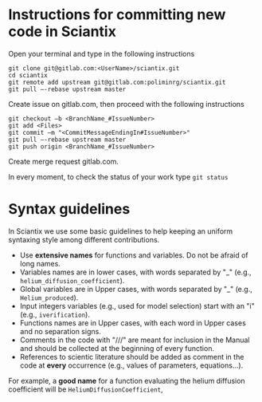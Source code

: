 # Instructions for committing new code in Sciantix

Open your terminal and type in the following instructions
```
git clone git@gitlab.com:<UserName>/sciantix.git
cd sciantix
git remote add upstream git@gitlab.com:poliminrg/sciantix.git
git pull –-rebase upstream master
```
Create issue on gitlab.com, then proceed with the following instructions
```
git checkout –b <BranchName_#IssueNumber>
git add <Files>
git commit –m "<CommitMessageEndingIn#IssueNumber>"
git pull –-rebase upstream master
git push origin <BranchName_#IssueNumber>
```
Create merge request gitlab.com.


In every moment, to check the status of your work type `git status`

# Syntax guidelines

In Sciantix we use some basic guidelines to help keeping an uniform syntaxing style among different contributions.

- Use **extensive names** for functions and variables. Do not be afraid of long names.
- Variables names are in lower cases, with words separated by "_" (e.g., `helium_diffusion_coefficient`).
- Global variables are in Upper cases, with words separated by "_" (e.g., `Helium_produced`).
- Input integers variables (e.g., used for model selection) start with an "i" (e.g., `iverification`).
- Functions names are in Upper cases, with each word in Upper cases and no separation signs.
- Comments in the code with "///" are meant for inclusion in the Manual and should be collected at the beginning of every function.
- References to scientic literature should be added as comment in the code at **every** occurrence (e.g., values of parameters, equations...).

For example, a **good name** for a function evaluating the helium diffusion coefficient will be
`HeliumDiffusionCoefficient`, 



